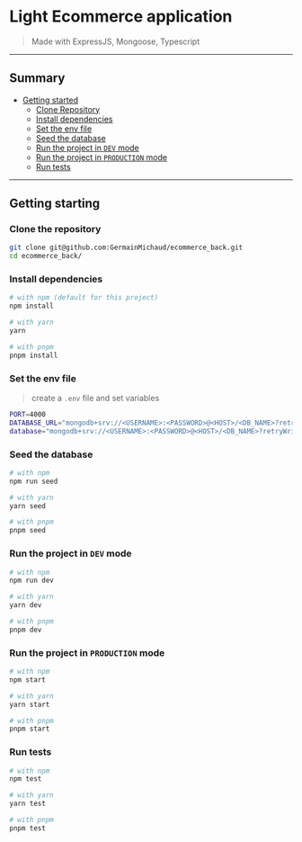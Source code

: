 # Light Ecommerce application

> Made with ExpressJS, Mongoose, Typescript

---

## Summary

- [Getting started](#Getting-started)
  - [Clone Repository](#Clone-the-repository)
  - [Install dependencies](#Install-dependencies)
  - [Set the env file](#Set-the-env-file)
  - [Seed the database](#Seed-the-database)
  - [Run the project in `DEV` mode](#Run-the-project-in-DEV-mode)
  - [Run the project in `PRODUCTION` mode](#Run-the-project-in-PRODUCTION-mode)
  - [Run tests](#Run-tests)

---

## Getting starting

### Clone the repository

```sh
git clone git@github.com:GermainMichaud/ecommerce_back.git
cd ecommerce_back/
```

### Install dependencies

```sh
# with npm (default for this project)
npm install

# with yarn
yarn

# with pnpm
pnpm install
```

### Set the env file

> create a `.env` file and set variables

```sh
PORT=4000
DATABASE_URL="mongodb+srv://<USERNAME>:<PASSWORD>@<HOST>/<DB_NAME>?retryWrites=true&w=majority"
database="mongodb+srv://<USERNAME>:<PASSWORD>@<HOST>/<DB_NAME>?retryWrites=true&w=majority"
```

### Seed the database

```sh
# with npm
npm run seed

# with yarn
yarn seed

# with pnpm
pnpm seed
```

### Run the project in `DEV` mode

```sh
# with npm
npm run dev

# with yarn
yarn dev

# with pnpm
pnpm dev
```

### Run the project in `PRODUCTION` mode

```sh
# with npm
npm start

# with yarn
yarn start

# with pnpm
pnpm start
```

### Run tests

```sh
# with npm
npm test

# with yarn
yarn test

# with pnpm
pnpm test
```
